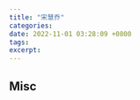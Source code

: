 ```yaml
---
title: "宋慧乔"
categories: 
date: 2022-11-01 03:28:09 +0800
tags: 
excerpt: 
---
```













## Misc



